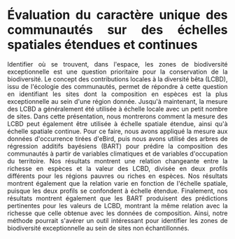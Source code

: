 <div style="text-align: justify">

# Évaluation du caractère unique des communautés sur des échelles spatiales étendues et continues

Identifier où se trouvent, dans l'espace, les zones de biodiversité
exceptionnelle est une question prioritaire pour la conservation de la
biodiversité. Le concept des contributions locales à la diversité bêta (LCBD),
issu de l'écologie des communautés, permet de répondre à cette question en
identifiant les sites dont la composition en espèces est la plus exceptionnelle
au sein d'une région donnée. Jusqu'à maintenant, la mesure des LCBD a
généralement été utilisée à échelle locale avec un petit nombre de sites. Dans
cette présentation, nous montrerons comment la mesure des LCBD peut également
être utilisée à échelle spatiale étendue, ainsi qu'à échelle spatiale continue.
Pour ce faire, nous avons appliqué la mesure aux données d'occurrence tirées
d'eBird, puis nous avons utilisé des arbres de régression additifs bayésiens
(BART) pour prédire la composition des communautés à partir de variables
climatiques et de variables d'occupation du territoire. Nos résultats montrent
une relation changeante entre la richesse en espèces et la valeur des LCBD,
divisée en deux profils différents pour les régions pauvres ou riches en
espèces. Nos résultats montrent également que la relation varie en fonction de
l'échelle spatiale, puisque les deux profils se confondent à échelle étendue.
Finalement, nos résultats montrent également que les BART produisent des
prédictions pertinentes pour les valeurs de LCBD, montrant la même relation avec
la richesse que celle obtenue avec les données de composition. Ainsi, notre
méthode pourrait s'avérer un outil intéressant pour identifier les zones de
biodiversité exceptionnelle au sein de sites non échantillonnés.